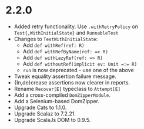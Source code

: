 # 2.2.0

* Added retry functionality.
  Use `.withRetryPolicy` on `Test{,WithInitialState}` and `RunnableTest`
* Changes to `TestWithInitialState`:
  * Add `def withRef(ref: R)`
  * Add `def withRefByName(ref: => R)`
  * Add `def withLazyRef(ref: => R)`
  * Add `def withoutRef(implicit ev: Unit =:= R)`
  * `run` is now deprecated - use one of the above
* Tweak equality assertion failure message.
* {In,de}crease assertions now clearer in reports.
* Rename `Recover[E]` typeclass to `Attempt[E]`
* Add a cross-compiled `DomZipperModule`.
* Add a Selenium-based DomZipper.
* Upgrade Cats        to 1.1.0.
* Upgrade Scalaz      to 7.2.21.
* Upgrade ScalaJs DOM to 0.9.5.

